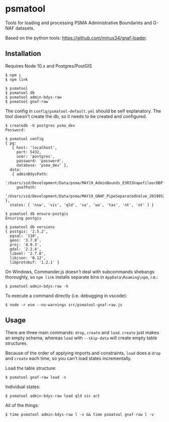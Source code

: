 # psmatool

Tools for loading and processing PSMA Administrative Boundaries and G-NAF datasets.

Based on the python tools: https://github.com/minus34/gnaf-loader.

## Installation

Requires Node 10.x and Postgres/PostGIS

```console
$ npm i
$ npm link

$ psmatool
$ psmatool db
$ psmatool admin-bdys-raw
$ psmatool gnaf-raw
```

The config in `config/psmatool-default.yml` should be self explanatory. The tool doesn't create the db, so it needs to be created and configured.

```console
$ createdb -U postgres psma_dev
Password:

$ psmatool config
{ pg:
   { host: 'localhost',
     port: 5432,
     user: 'postgres',
     password: 'password',
     database: 'psma_dev' },
  data:
   { adminBdysPath:
      '/Users/sid/Development/Data/psma/MAY19_AdminBounds_ESRIShapefileorDBFfile_20190520202351',
     gnafPath:
      '/Users/sid/Development/Data/psma/MAY19_GNAF_PipeSeparatedValue_20190521155815' },
  states: [ 'nsw', 'vic', 'qld', 'sa', 'wa', 'tas', 'nt', 'ot' ] }

$ psmatool db ensure-postgis
Ensuring postgis

$ psmatool db versions
{ postgis: '2.5.2',
  pgsql: '110',
  geos: '3.7.0',
  proj: '4.9.3',
  gdal: '2.2.4',
  libxml: '2.7.8',
  libjson: '0.12',
  libprotobuf: '1.2.1' }
```

On Windows, Commander.js doesn't deal with subcommands shebangs thoroughly, so `npm link` installs separate bins in ```AppData\Roaming\npm```, i.e.:

```console
$ psmatool-admin-bdys-raw -h
```

To execute a command directly (i.e. debugging in vscode):

```console
$ node -r esm --no-warnings src/psmatool-gnaf-raw.js
```

## Usage

There are three main commands: `drop`, `create` and `load`. `create` just makes an empty schema, whereas `load` with `--skip-data` will create empty table structures.

Because of the order of applying imports and constraints, `load` does a `drop` and `create` each time, so you can't load states incrementally.

Load the table structure:

```console
$ psmatool gnaf-raw load -s
```

Individual states:

```console
$ psmatool admin-bdys-raw load qld vic act
```

All of the things:

```console
$ time psmatool admin-bdys-raw l -v && time psmatool gnaf-raw l -v
```
